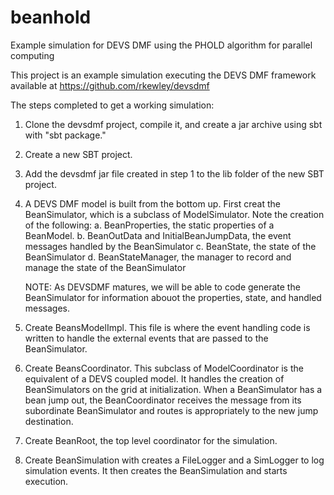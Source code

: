 # beanhold
Example simulation for DEVS DMF using the PHOLD algorithm for parallel computing

This project is an example simulation executing the DEVS DMF framework available at https://github.com/rkewley/devsdmf

The steps completed to get a working simulation:

1.  Clone the devsdmf project, compile it, and create a jar archive using sbt with "sbt package."
2.  Create a new SBT project.
3.  Add the devsdmf jar file created in step 1 to the lib folder of the new SBT project.
4.  A DEVS DMF model is built from the bottom up.  First creat the BeanSimulator, which is a subclass of ModelSimulator.  Note the creation of the following:
    a.  BeanProperties, the static properties of a BeanModel.
    b.  BeanOutData and InitialBeanJumpData, the event messages handled by the BeanSimulator
    c.  BeanState, the state of the BeanSimulator
    d.  BeanStateManager, the manager to record and manage the state of the BeanSimulator
    
    NOTE:  As DEVSDMF matures, we will be able to code generate the BeanSimulator for information abouot the properties, state, and handled messages.
5.  Create BeansModelImpl.  This file is where the event handling code is written to handle the external events that are passed to the BeanSimulator.
6.  Create BeansCoordinator.   This subclass of ModelCoordinator is the equivalent of a DEVS coupled model.  It handles the creation of BeanSimulators on the grid at initialization.  When a BeanSimulator has a bean jump out, the BeanCoordinator receives the message from its subordinate BeanSimulator and routes is appropriately to the new jump destination.
7.  Create BeanRoot, the top level coordinator for the simulation.
8.  Create BeanSimulation with creates a FileLogger and a SimLogger to log simulation events.  It then creates the BeanSimulation and starts execution.


